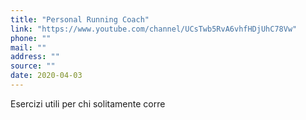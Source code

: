 ```yaml
---
title: "Personal Running Coach"
link: "https://www.youtube.com/channel/UCsTwb5RvA6vhfHDjUhC78Vw"
phone: ""
mail: ""
address: ""
source: ""
date: 2020-04-03
---
```


Esercizi utili per chi solitamente corre
